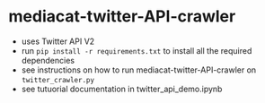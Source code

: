# mediacat-twitter-API-crawler
- uses Twitter API V2
- run `pip install -r requirements.txt` to install all the required dependencies
- see instructions on how to run mediacat-twitter-API-crawler on `twitter_crawler.py`
- see tutuorial documentation in twitter_api_demo.ipynb
